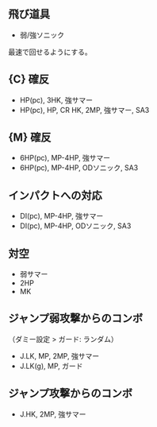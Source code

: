 ## 飛び道具

- 弱/強ソニック

最速で回せるようにする。

## {C} 確反

- HP(pc), 3HK, 強サマー
- HP(pc), HP, CR HK, 2MP, 強サマー, SA3

## {M} 確反

- 6HP(pc), MP-4HP, 強サマー
- 6HP(pc), MP-4HP, ODソニック, SA3

## インパクトへの対応

- DI(pc), MP-4HP, 強サマー
- DI(pc), MP-4HP, ODソニック, SA3

## 対空

- 弱サマー
- 2HP
- MK

## ジャンプ弱攻撃からのコンボ

（ダミー設定 > ガード: ランダム）

- J.LK, MP, 2MP, 強サマー
- J.LK(g), MP, ガード

## ジャンプ攻撃からのコンボ

- J.HK, 2MP, 強サマー
